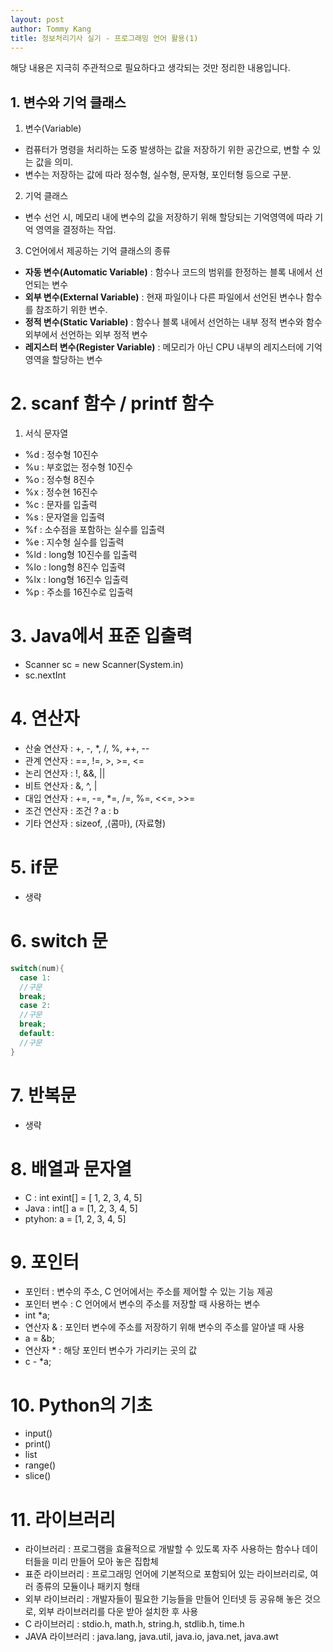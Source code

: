 ```yaml
---
layout: post
author: Tommy Kang
title: 정보처리기사 실기 - 프로그래밍 언어 활용(1)
---
```

해당 내용은 지극히 주관적으로 필요하다고 생각되는 것만 정리한 내용입니다. 

## 1. 변수와 기억 클래스
1. 변수(Variable)
- 컴퓨터가 명령을 처리하는 도중 발생하는 값을 저장하기 위한 공간으로, 변할 수 있는 값을 의미.
- 변수는 저장하는 값에 따라 정수형, 실수형, 문자형, 포인터형 등으로 구분.
2. 기억 클래스
- 변수 선언 시, 메모리 내에 변수의 값을 저장하기 위해 할당되는 기억영역에 따라 기억 영역을 결정하는 작업.
3. C언어에서 제공하는 기억 클래스의 종류
- **자동 변수(Automatic Variable)** : 함수나 코드의 범위를 한정하는 블록 내에서 선언되는 변수
- **외부 변수(External Variable)** : 현재 파일이나 다른 파일에서 선언된 변수나 함수를 참조하기 위한 변수.
- **정적 변수(Static Variable)** : 함수나 블록 내에서 선언하는 내부 정적 변수와 함수 외부에서 선언하는 외부 정적 변수
- **레지스터 변수(Register Variable)** : 메모리가 아닌 CPU 내부의 레지스터에 기억영역을 할당하는 변수

# 2. scanf 함수 / printf 함수
1. 서식 문자열
- %d : 정수형 10진수
- %u : 부호없는 정수형 10진수
- %o : 정수형 8진수
- %x : 정수현 16진수
- %c : 문자를 입출력
- %s : 문자열을 입출력
- %f : 소수점을 포함하는 실수를 입출력
- %e : 지수형 실수를 입출력
- %ld : long형 10진수를 입출력
- %lo : long형 8진수 입출력
- %lx : long형 16진수 입출력
- %p : 주소를 16진수로 입출력

# 3. Java에서 표준 입출력
- Scanner sc = new Scanner(System.in)
- sc.nextInt

# 4. 연산자 
- 산술 연산자 : +, -, *, /, %, ++, --
- 관계 연산자 : ==, !=, >, >=, <=
- 논리 연산자 : !, &&, ||
- 비트 연산자 : &, ^, | 
- 대입 연산자 : +=, -=, *=, /=, %=, <<=, >>=
- 조건 연산자 : 조건 ? a : b
- 기타 연산자 : sizeof, ,(콤마), (자료형)

# 5. if문
- 생략

# 6. switch 문
``` java
switch(num){
  case 1:
  //구문
  break;
  case 2:
  //구문
  break;
  default:
  //구문
}
```
# 7. 반복문
- 생략

# 8. 배열과 문자열
- C     : int exint[] = [ 1, 2, 3, 4, 5]
- Java  : int[] a = [1, 2, 3, 4, 5]
- ptyhon: a = [1, 2, 3, 4, 5]

# 9. 포인터
- 포인터 : 변수의 주소, C 언어에서는 주소를 제어할 수 있는 기능 제공
- 포인터 변수 : C 언어에서 변수의 주소를 저장할 때 사용하는 변수
- int *a;
- 연산자 & : 포인터 변수에 주소를 저장하기 위해 변수의 주소를 알아낼 때 사용 
- a = &b;
- 연산자 * : 해당 포인터 변수가 가리키는 곳의 값
- c - *a;

# 10. Python의 기초 
- input()
- print()
- list
- range()
- slice()

# 11. 라이브러리
- 라이브러리 : 프로그램을 효율적으로 개발할 수 있도록 자주 사용하는 함수나 데이터들을 미리 만들어 모아 놓은 집합체
- 표준 라이브러리 : 프로그래밍 언어에 기본적으로 포함되어 있는 라이브러리로, 여러 종류의 모듈이나 패키지 형태
- 외부 라이브러리 : 개발자들이 필요한 기능들을 만들어 인터넷 등 공유해 놓은 것으로, 외부 라이브러리를 다운 받아 설치한 후 사용
- C 라이브러리 : stdio.h, math.h, string.h, stdlib.h, time.h
- JAVA 라이브러리 : java.lang, java.util, java.io, java.net, java.awt